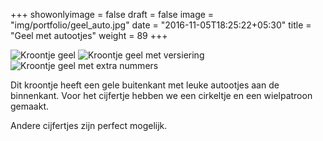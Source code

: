 +++
showonlyimage = false
draft = false
image = "img/portfolio/geel_auto.jpg"
date = "2016-11-05T18:25:22+05:30"
title = "Geel met autootjes"
weight = 89
+++
<!--more-->
![Kroontje geel][1]
![Kroontje geel met versiering][2]
![Kroontje geel met extra nummers][3]

Dit kroontje heeft een gele buitenkant met leuke autootjes aan de binnenkant. Voor het cijfertje hebben we een cirkeltje en een wielpatroon gemaakt.

Andere cijfertjes zijn perfect mogelijk.

[1]: /img/portfolio/geel_auto.jpg
[2]: /img/portfolio/alternatieven/geel_auto_met.jpg
[3]: /img/portfolio/alternatieven/geel_auto_extra_nummers_hoopje.jpg
